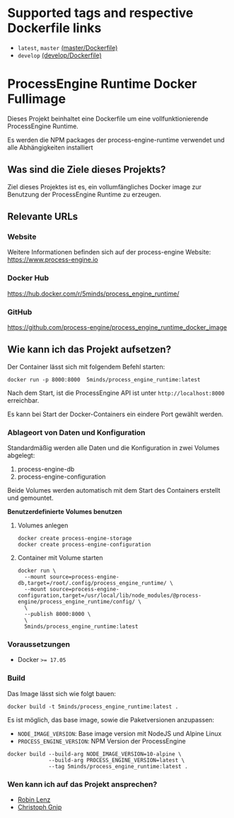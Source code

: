 # Supported tags and respective Dockerfile links

* `latest`, `master` [(master/Dockerfile)](https://github.com/process-engine/process_engine_runtime/blob/master/Dockerfile)
* `develop` [(develop/Dockerfile)](https://github.com/process-engine/process_engine_runtime/blob/develop/Dockerfile)

# ProcessEngine Runtime Docker Fullimage

Dieses Projekt beinhaltet eine Dockerfile um eine vollfunktionierende ProcessEngine Runtime.

Es werden die NPM packages der process-engine-runtime verwendet
und alle Abhängigkeiten installiert

## Was sind die Ziele dieses Projekts?

Ziel dieses Projektes ist es, ein vollumfängliches Docker image zur Benutzung
der ProcessEngine Runtime zu erzeugen.

## Relevante URLs

### Website

Weitere Informationen befinden sich auf der process-engine Website:
https://www.process-engine.io

### Docker Hub

https://hub.docker.com/r/5minds/process_engine_runtime/

### GitHub

https://github.com/process-engine/process_engine_runtime_docker_image

## Wie kann ich das Projekt aufsetzen?

Der Container lässt sich mit folgendem Befehl starten:

```shell
docker run -p 8000:8000  5minds/process_engine_runtime:latest
```

Nach dem Start, ist die ProcessEngine API ist unter
`http://localhost:8000` erreichbar.

Es kann bei Start der Docker-Containers ein eindere Port gewählt werden.

### Ablageort von Daten und Konfiguration

Standardmäßig werden alle Daten und die Konfiguration in zwei Volumes abgelegt:

1. process-engine-db
1. process-engine-configuration

Beide Volumes werden automatisch mit dem Start des Containers erstellt und gemountet.

**Benutzerdefinierte Volumes benutzen**

1. Volumes anlegen

   ```
   docker create process-engine-storage
   docker create process-engine-configuration
   ```

2. Container mit Volume starten

   ```
   docker run \
     --mount source=process-engine-db,target=/root/.config/process_engine_runtime/ \
     --mount source=process-engine-configuration,target=/usr/local/lib/node_modules/@process-engine/process_engine_runtime/config/ \
     \
     --publish 8000:8000 \
     \
     5minds/process_engine_runtime:latest
   ```

### Voraussetzungen

* Docker `>= 17.05`

### Build

Das Image lässt sich wie folgt bauen:

```shell
docker build -t 5minds/process_engine_runtime:latest .
```

Es ist möglich, das base image, sowie die Paketversionen anzupassen:

* `NODE_IMAGE_VERSION`: Base image version mit NodeJS und Alpine Linux
* `PROCESS_ENGINE_VERSION`: NPM Version der ProcessEngine

```shell
docker build --build-arg NODE_IMAGE_VERSION=10-alpine \
             --build-arg PROCESS_ENGINE_VERSION=latest \
             --tag 5minds/process_engine_runtime:latest .
```

### Wen kann ich auf das Projekt ansprechen?

* [Robin Lenz](mailto:robin.lenz@5minds.de)
* [Christoph Gnip](mailto:christoph.gnip@5minds.de)

